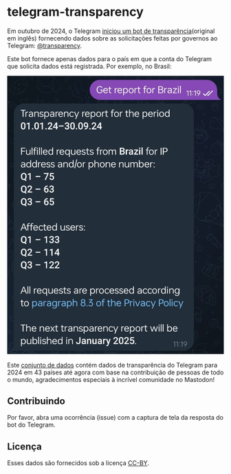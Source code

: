 # telegram-transparency

Em outubro de 2024, o Telegram [iniciou um bot de transparência](https://www.404media.co/telegram-confirms-it-gave-u-s-user-data-to-the-cops/)(original em inglês) fornecendo dados sobre as solicitações feitas por governos ao Telegram: [@transparency](https://t.me/transparency).

Este bot fornece apenas dados para o país em que a conta do Telegram que solicita dados está registrada. Por exemplo, no Brasil:

![Imagem de tela para relatório sobre Brasil como publicado em 14 de outubro de 2024. Mostrando](telegram-transparency-report-as-20241014.jpg)

Este [conjunto de dados](dataset.json) contém dados de transparência do Telegram para 2024 em 43 países até agora com base na contribuição de pessoas de todo o mundo, agradecimentos especiais à incrível comunidade no Mastodon!

## Contribuindo

Por favor, abra uma ocorrência (issue) com a captura de tela da resposta do bot do Telegram.

## Licença

Esses dados são fornecidos sob a licença [CC-BY](https://creativecommons.org/licenses/by/4.0/deed.en).
